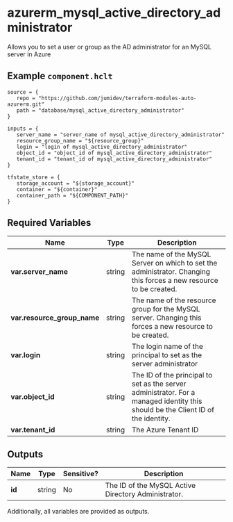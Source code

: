 # azurerm_mysql_active_directory_administrator

Allows you to set a user or group as the AD administrator for an MySQL server in Azure

## Example `component.hclt`

```hcl
source = {
   repo = "https://github.com/jumidev/terraform-modules-auto-azurerm.git" 
   path = "database/mysql_active_directory_administrator" 
}

inputs = {
   server_name = "server_name of mysql_active_directory_administrator" 
   resource_group_name = "${resource_group}" 
   login = "login of mysql_active_directory_administrator" 
   object_id = "object_id of mysql_active_directory_administrator" 
   tenant_id = "tenant_id of mysql_active_directory_administrator" 
}

tfstate_store = {
   storage_account = "${storage_account}" 
   container = "${container}" 
   container_path = "${COMPONENT_PATH}" 
}

```

## Required Variables

| Name | Type |  Description |
| ---- | --------- |  ----------- |
| **var.server_name** | string |  The name of the MySQL Server on which to set the administrator. Changing this forces a new resource to be created. | 
| **var.resource_group_name** | string |  The name of the resource group for the MySQL server. Changing this forces a new resource to be created. | 
| **var.login** | string |  The login name of the principal to set as the server administrator | 
| **var.object_id** | string |  The ID of the principal to set as the server administrator. For a managed identity this should be the Client ID of the identity. | 
| **var.tenant_id** | string |  The Azure Tenant ID | 



## Outputs

| Name | Type | Sensitive? | Description |
| ---- | ---- | --------- | --------- |
| **id** | string | No  | The ID of the MySQL Active Directory Administrator. | 

Additionally, all variables are provided as outputs.
